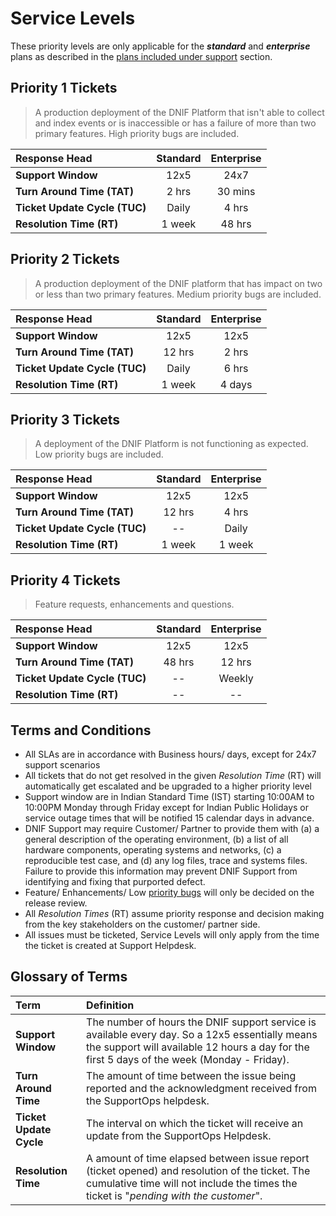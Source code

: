 # Service Levels

These priority levels are only applicable for the _**standard**_ and _**enterprise**_ plans as described in the [plans included under support](../coverage/plans-included-under-support.md) section.

## Priority 1 Tickets

> A production deployment of the DNIF Platform that isn't able to collect and index events or is inaccessible or has a failure of more than two primary features. High priority bugs are included.

| Response Head | Standard | Enterprise |
| :--- | :---: | :---: |
| **Support Window** | 12x5 | 24x7 |
| **Turn Around Time \(TAT\)** | 2 hrs | 30 mins |
| **Ticket Update Cycle \(TUC\)** | Daily | 4 hrs |
| **Resolution Time \(RT\)** | 1 week | 48 hrs |

## Priority 2 Tickets

> A production deployment of the DNIF platform that has impact on two or less than two primary features. Medium priority bugs are included.

| Response Head | Standard | Enterprise |
| :--- | :---: | :---: |
| **Support Window** | 12x5 | 12x5 |
| **Turn Around Time \(TAT\)** | 12 hrs | 2 hrs |
| **Ticket Update Cycle \(TUC\)** | Daily | 6 hrs |
| **Resolution Time \(RT\)** | 1 week | 4 days |

## Priority 3 Tickets

> A deployment of the DNIF Platform is not functioning as expected. Low priority bugs are included.

| Response Head | Standard | Enterprise |
| :--- | :---: | :---: |
| **Support Window** | 12x5 | 12x5 |
| **Turn Around Time \(TAT\)** | 12 hrs | 4 hrs |
| **Ticket Update Cycle \(TUC\)** | -- | Daily |
| **Resolution Time \(RT\)** | 1 week | 1 week |

## Priority 4 Tickets

> Feature requests, enhancements and questions.

| Response Head | Standard | Enterprise |
| :--- | :---: | :---: |
| **Support Window** | 12x5 | 12x5 |
| **Turn Around Time \(TAT\)** | 48 hrs | 12 hrs |
| **Ticket Update Cycle \(TUC\)** | -- | Weekly |
| **Resolution Time \(RT\)** | -- | -- |

## Terms and Conditions

* All SLAs are in accordance with Business hours/ days, except for 24x7 support scenarios
* All tickets that do not get resolved in the given _Resolution Time_ \(RT\) will automatically get escalated and be upgraded to a higher priority level
* Support window are in Indian Standard Time \(IST\) starting 10:00AM to 10:00PM Monday through Friday except for Indian Public Holidays or service outage times that will be notified 15 calendar days in advance.
* DNIF Support may require Customer/ Partner to provide them with \(a\) a general description of the operating environment, \(b\) a list of all hardware components, operating systems and networks, \(c\) a reproducible test case, and \(d\) any log files, trace and systems files. Failure to provide this information may prevent DNIF Support from identifying and fixing that purported defect.
* Feature/ Enhancements/ Low [priority bugs](bug-priority-levels.md) will only be decided on the release review.
* All _Resolution Times_ \(RT\) assume priority response and decision making from the key stakeholders on the customer/ partner side.
* All issues must be ticketed, Service Levels will only apply from the time the ticket is created at Support Helpdesk.

## Glossary of Terms

| Term | Definition |
| :--- | :--- |
| **Support Window** | The number of hours the DNIF support service is available every day. So a 12x5 essentially means the support will available 12 hours a day for the first 5 days of the week \(Monday - Friday\). |
| **Turn Around Time** | The amount of time between the issue being reported and the acknowledgment received from the SupportOps helpdesk. |
| **Ticket Update Cycle** | The interval on which the ticket will receive an update from the SupportOps Helpdesk. |
| **Resolution Time** | A amount of time elapsed between issue report \(ticket opened\) and resolution of the ticket. The cumulative time will not include the times the ticket is "_pending with the customer_". |

